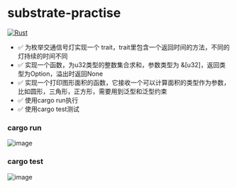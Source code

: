 # substrate-practise

[![Rust](https://github.com/solofomo/substrate-practise/actions/workflows/rust.yml/badge.svg?branch=main)](https://github.com/solofomo/substrate-practise/actions/workflows/rust.yml)


- ✅ 为枚举交通信号灯实现一个 trait，trait里包含一个返回时间的方法，不同的灯持续的时间不同
- ✅ 实现一个函数，为u32类型的整数集合求和，参数类型为 &[u32]，返回类型为Option，溢出时返回None
- ✅ 实现一个打印图形面积的函数，它接收一个可以计算面积的类型作为参数，比如圆形，三角形，正方形，需要用到泛型和泛型约束
- ✅ 使用cargo run执行
- ✅ 使用cargo test测试

### cargo run
![image](https://user-images.githubusercontent.com/83760488/226287219-e36fcc32-cfc2-4ebf-8c9d-712cc2cfacf8.png)

### cargo test
![image](https://user-images.githubusercontent.com/83760488/226287362-a34db225-1f10-4e68-b921-111687590442.png)
